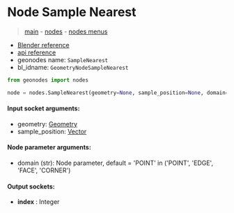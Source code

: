 # Node Sample Nearest

> [main](../structure.md) - [nodes](nodes.md) - [nodes menus](nodes_menus.md)

- [Blender reference](https://docs.blender.org/manual/en/latest/modeling/geometry_nodes/geometry/sample_nearest.html)
- [api reference](https://docs.blender.org/api/current/bpy.types.GeometryNodeSampleNearest.html)
- geonodes name: `SampleNearest`
- bl_idname: `GeometryNodeSampleNearest`

```python
from geonodes import nodes

node = nodes.SampleNearest(geometry=None, sample_position=None, domain='POINT')
```

#### Input socket arguments:

- geometry: [Geometry](Geometry.md)
- sample_position: [Vector](Vector.md)

#### Node parameter arguments:

- domain (str): Node parameter, default = 'POINT' in ('POINT', 'EDGE', 'FACE', 'CORNER')

#### Output sockets:

- **index** : Integer

